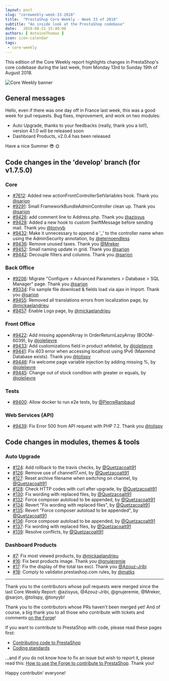 ```yaml
---
layout: post
slug: "coreweekly-week-33-2018"
title:  "PrestaShop Core Weekly - Week 33 of 2018"
subtitle: "An inside look at the PrestaShop codebase"
date:   2018-08-21 15:40:00
authors: [ AntoineThomas ]
icon: icon-calendar
tags:
 - core-weekly
---
```


This edition of the Core Weekly report highlights changes in PrestaShop's core codebase during the last week, from Monday 13rd to Sunday 19th of August 2018.

![Core Weekly banner](/assets/images/2017/04/core_weekly_banner.jpg)


## General messages

Hello, even if there was one day off in France last week, this was a good week for pull requests. Bug fixes, improvement, and work on two modules:

* Auto Upgrade, thanks to your feedbacks (really, thank you a lot!), version 4.1.0 will be released soon
* Dashboard Products, v2.0.4 has been released

Have a nice Summer 😎 🌞


## Code changes in the 'develop' branch (for v1.7.5.0)

### Core

* [#7612](https://github.com/PrestaShop/PrestaShop/pull/7612): Added new actionFrontControllerSetVariables hook. Thank you [@sarjon](https://github.com/sarjon)
* [#9291](https://github.com/PrestaShop/PrestaShop/pull/9291): Small FrameworkBundleAdminController clean up. Thank you [@sarjon](https://github.com/sarjon)
* [#9426](https://github.com/PrestaShop/PrestaShop/pull/9426): add comment line to Address.php. Thank you [@azisyus](https://github.com/azisyus)
* [#9428](https://github.com/PrestaShop/PrestaShop/pull/9428): Added a new hook to custom SwiftMessage before sending mail. Thank you [@tonyyb](https://github.com/tonyyb)
* [#9432](https://github.com/PrestaShop/PrestaShop/pull/9432):  Make it unnecessary to append a '_' to the controller name when using the AdminSecurity annotation, by [@eternoendless](https://github.com/eternoendless)
* [#9436](https://github.com/PrestaShop/PrestaShop/pull/9436): Remove unused taxes. Thank you [@Mreker](https://github.com/Mreker)
* [#9452](https://github.com/PrestaShop/PrestaShop/pull/9452): Small naming update in grid. Thank you [@sarjon](https://github.com/sarjon)
* [#9442](https://github.com/PrestaShop/PrestaShop/pull/9442): Decouple filters and columns. Thank you [@sarjon](https://github.com/sarjon)

### Back Office

* [#9206](https://github.com/PrestaShop/PrestaShop/pull/9206): Migrate "Configure > Advanced Parameters > Database > SQL Manager" page. Thank you [@sarjon](https://github.com/sarjon)
* [#9334](https://github.com/PrestaShop/PrestaShop/pull/9334): Fix sample file download & fields load via ajax in Import. Thank you [@sarjon](https://github.com/sarjon)
* [#9455](https://github.com/PrestaShop/PrestaShop/pull/9455): Removed all translations errors from localization page, by [@mickaelandrieu](https://github.com/mickaelandrieu)
* [#9457](https://github.com/PrestaShop/PrestaShop/pull/9457): Enable Logs page, by [@mickaelandrieu](https://github.com/mickaelandrieu)


### Front Office

* [#9422](https://github.com/PrestaShop/PrestaShop/pull/9422): Add missing appendArray in OrderReturnLazyArray (BOOM-6039), by [@jolelievre](https://github.com/jolelievre)
* [#9433](https://github.com/PrestaShop/PrestaShop/pull/9433): Add customizations field in product whitelist, by [@jolelievre](https://github.com/jolelievre)
* [#9441](https://github.com/PrestaShop/PrestaShop/pull/9441): Fix 403 error when accessing localhost using IPv6 (Maxmind Database exists). Thank you [@tolispy](https://github.com/tolispy)
* [#9446](https://github.com/PrestaShop/PrestaShop/pull/9446): Fix welcome page variable injection by adding missing %, by [@jolelievre](https://github.com/jolelievre)
* [#9445](https://github.com/PrestaShop/PrestaShop/pull/9445): Change out of stock condition with greater or equals, by [@jolelievre](https://github.com/jolelievre)

### Tests

* [#9400](https://github.com/PrestaShop/PrestaShop/pull/9400): Allow docker to run e2e tests, by [@PierreRambaud](https://github.com/PierreRambaud)


### Web Services (API)

* [#9439](https://github.com/PrestaShop/PrestaShop/pull/9439): Fix Error 500 from API request with PHP 7.2. Thank you [@tolispy](https://github.com/tolispy)


## Code changes in modules, themes & tools

### Auto Upgrade

* [#124](https://github.com/PrestaShop/autoupgrade/pull/124): Add rollback to the travis checks, by [@Quetzacoalt91](https://github.com/Quetzacoalt91)
* [#126](https://github.com/PrestaShop/autoupgrade/pull/126): Remove use of channel17.xml, by [@Quetzacoalt91](https://github.com/Quetzacoalt91)
* [#127](https://github.com/PrestaShop/autoupgrade/pull/127): Reset archive filename when switching on channel, by [@Quetzacoalt91](https://github.com/Quetzacoalt91)
* [#128](https://github.com/PrestaShop/autoupgrade/pull/128): Check HTTP codes with curl after upgrade, by [@Quetzacoalt91](https://github.com/Quetzacoalt91)
* [#130](https://github.com/PrestaShop/autoupgrade/pull/130): Fix wording with replaced files, by [@Quetzacoalt91](https://github.com/Quetzacoalt91)
* [#132](https://github.com/PrestaShop/autoupgrade/pull/132): Force composer autoload to be appended, by [@Quetzacoalt91](https://github.com/Quetzacoalt91)
* [#134](https://github.com/PrestaShop/autoupgrade/pull/134): Revert "Fix wording with replaced files", by [@Quetzacoalt91](https://github.com/Quetzacoalt91)
* [#135](https://github.com/PrestaShop/autoupgrade/pull/135): Revert "Force composer autoload to be appended", by [@Quetzacoalt91](https://github.com/Quetzacoalt91)
* [#136](https://github.com/PrestaShop/autoupgrade/pull/136): Force composer autoload to be appended, by [@Quetzacoalt91](https://github.com/Quetzacoalt91)
* [#137](https://github.com/PrestaShop/autoupgrade/pull/137): Fix wording with replaced files, by [@Quetzacoalt91](https://github.com/Quetzacoalt91)
* [#139](https://github.com/PrestaShop/autoupgrade/pull/139): Resolve conflicts, by [@Quetzacoalt91](https://github.com/Quetzacoalt91)


### Dashboard Products

* [#7](https://github.com/PrestaShop/dashproducts/pull/7): Fix most viewed products, by [@mickaelandrieu](https://github.com/mickaelandrieu)
* [#16](https://github.com/PrestaShop/dashproducts/pull/16): Fix best products image. Thank you [@gnujeremie](https://github.com/gnujeremie)
* [#17](https://github.com/PrestaShop/dashproducts/pull/17): Fix the display of the total tax excl. Thank you [@Azouz-Jribi](https://github.com/Azouz-Jribi)
* [#18](https://github.com/PrestaShop/dashproducts/pull/18): Comply to validator.prestashop.com rules, by [@matks](https://github.com/matks)


<hr />

Thank you to the contributors whose pull requests were merged since the last Core Weekly Report: @azisyus, @Azouz-Jribi, @gnujeremie, @Mreker, @sarjon, @tolispy, @tonyyb!

Thank you to the contributors whose PRs haven't been merged yet! And of course, a big thank you to all those who contribute with tickets and comments [on the Forge](http://forge.prestashop.com/)!

If you want to contribute to PrestaShop with code, please read these pages first:

 * [Contributing code to PrestaShop](https://devdocs.prestashop.com/1.7/contribute/contribution-guidelines/)
 * [Coding standards](https://devdocs.prestashop.com/1.7/development/coding-standards/)

...and if you do not know how to fix an issue but wish to report it, please read this: [How to use the Forge to contribute to PrestaShop](https://devdocs.prestashop.com/1.7/contribute/contribute-reporting-issues/). Thank you!

Happy contributin' everyone!
